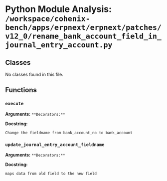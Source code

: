 # Python Module Analysis: `/workspace/cohenix-bench/apps/erpnext/erpnext/patches/v12_0/rename_bank_account_field_in_journal_entry_account.py`

## Classes

No classes found in this file.


## Functions

### `execute`
**Arguments:** ``
**Decorators:** ``

**Docstring:**
```
Change the fieldname from bank_account_no to bank_account
```
### `update_journal_entry_account_fieldname`
**Arguments:** ``
**Decorators:** ``

**Docstring:**
```
maps data from old field to the new field
```

